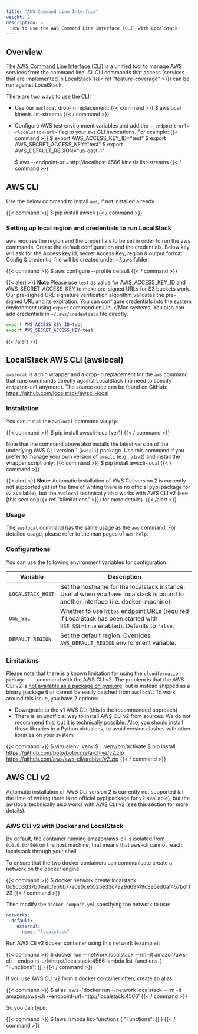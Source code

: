 ```yaml
---
title: "AWS Command Line Interface"
weight: 2
description: >
  How to use the AWS Command Line Interface (CLI) with LocalStack.
---
```


## Overview

The [AWS Command Line Interface (CLI)](https://aws.amazon.com/cli/) is a unified tool to manage AWS services from the command line.
All CLI commands that access [services that are implemented in LocalStack]({{< ref "feature-coverage" >}}) can be run against LocalStack.

There are two ways to use the CLI:

* Use our `awslocal` drop-in replacement:
  {{< command >}}
  $ awslocal kinesis list-streams
  {{< / command >}}
* Configure AWS test environment variables and add the `--endpoint-url=<localstack-url>` flag to your `aws` CLI invocations.
  For example:
  {{< command >}}
  $ export AWS_ACCESS_KEY_ID="test"
  $ export AWS_SECRET_ACCESS_KEY="test"
  $ export AWS_DEFAULT_REGION="us-east-1"

  $ aws --endpoint-url=http://localhost:4566 kinesis list-streams
  {{< / command >}}

## AWS CLI

Use the below command to install `aws`, if not installed already.

{{< command >}}
$ pip install awscli
{{< / command >}}

### Setting up local region and credentials to run LocalStack

aws requires the region and the credentials to be set in order to run the aws commands.
Create the default configuration and the credentials.
Below key will ask for the Access key id, secret Access Key, region & output format.
Config & credential file will be created under ~/.aws folder

{{< command >}}
$ aws configure --profile default
{{< / command >}}

{{< alert >}}
**Note** Please use `test` as value for AWS_ACCESS_KEY_ID and AWS_SECRET_ACCESS_KEY to make pre-signed URLs for S3 buckets work.
Our pre-signed URL signature verification algorithm validates the pre-signed URL and its expiration.
You can configure credentials into the system environment using `export` command on Linux/Mac systems.
You also can add credentials in `~/.aws/credentials` file directly.

```bash
export AWS_ACCESS_KEY_ID=test
export AWS_SECRET_ACCESS_KEY=test
```
{{< /alert >}}

## LocalStack AWS CLI (awslocal)

`awslocal` is a thin wrapper and a drop-in replacement for the `aws` command that runs commands directly against LocalStack (no need to specify `--endpoint-url` anymore).
The source code can be found on GitHub: https://github.com/localstack/awscli-local


### Installation

You can install the `awslocal` command via `pip`:

{{< command >}}
$ pip install awscli-local[ver1]
{{< / command >}}

Note that the command above also installs the latest version of the underlying AWS CLI version 1 (`awscli`) package. Use this command if you prefer to manage your own version of `awscli` (e.g., `v1`/`v2`) and install the wrapper script only:
{{< command >}}
$ pip install awscli-local
{{< / command >}}

{{< alert >}}
**Note:** Automatic installation of AWS CLI version 2 is currently not supported yet (at the time of writing there is no official pypi package for `v2` available), but the `awslocal` technically also works with AWS CLI v2 (see [this section]({{< ref "#limitations" >}}) for more details).
{{< /alert >}}

### Usage

The `awslocal` command has the same usage as the `aws` command.
For detailed usage, please refer to the man pages of `aws help`.


### Configurations

You can use the following environment variables for configuration:

| Variable | Description |
| -------- | ----------- |
| `LOCALSTACK_HOST` | Set the hostname for the localstack instance. Useful when you have localstack is bound to another interface (i.e. docker-machine). |
| `USE_SSL` | Whether to use `https` endpoint URLs (required if LocalStack has been started with `USE_SSL=true` enabled). Defaults to `false`. |
| `DEFAULT_REGION` | Set the default region. Overrides `AWS_DEFAULT_REGION` environment variable. |

### Limitations

Please note that there is a known limitation for using the `cloudformation package ...` command with the AWS CLI v2.
The problem is that the AWS CLI v2 is [not available as a package on pypi.org](https://github.com/aws/aws-cli/issues/4947), but is instead shipped as a binary package that cannot be easily patched from `awslocal`.
To work around this issue, you have 2 options:
- Downgrade to the v1 AWS CLI (this is the recommended approach)
- There is an unofficial way to install AWS CLI v2 from sources.
  We do not recommend this, but it is technically possible.
  Also, you should install these libraries in a Python virtualenv, to avoid version clashes with other libraries on your system:

{{< command >}}
$ virtualenv .venv
$ . .venv/bin/activate
$ pip install https://github.com/boto/botocore/archive/v2.zip https://github.com/aws/aws-cli/archive/v2.zip
{{< / command >}}

## AWS CLI v2

Automatic installation of AWS CLI version 2 is currently not supported (at the time of writing there is no official pypi package for v2 available), but the awslocal technically also works with AWS CLI v2 (see this section for more details).

### AWS CLI v2 with Docker and LocalStack

By default, the container running [amazon/aws-cli](https://docs.aws.amazon.com/cli/latest/userguide/install-cliv2-docker.html) is isolated from `0.0.0.0:4566` on the host machine, that means that aws-cli cannot reach localstack through your shell.

To ensure that the two docker containers can communicate create a network on the docker engine:

{{< command >}}
$ docker network create localstack
0c9cb3d37b0ea1bfeb6b77ade0ce5525e33c7929d69f49c3e5ed0af457bdf123
{{< / command >}}

Then modify the `docker-compose.yml` specifying the network to use:

```yaml
networks:
  default:
    external:
      name: "localstack"
```

Run AWS Cli v2 docker container using this network (example):

{{< command >}}
$ docker run --network localstack --rm -it amazon/aws-cli --endpoint-url=http://localstack:4566 lambda list-functions
{
    "Functions": []
}
{{< / command >}}

If you use AWS CLI v2 from a docker container often, create an alias:

{{< command >}}
$ alias laws='docker run --network localstack --rm -it amazon/aws-cli --endpoint-url=http://localstack:4566'
{{< / command >}}

So you can type:

{{< command >}}
$ laws lambda list-functions
{
    "Functions": []
}
{{< / command >}}
